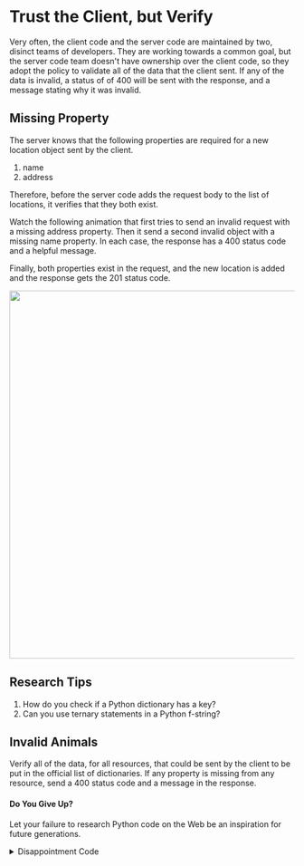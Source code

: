 # Trust the Client, but Verify

Very often, the client code and the server code are maintained by two, disinct teams of developers. They are working towards a common goal, but the server code team doesn't have ownership over the client code, so they adopt the policy to validate all of the data that the client sent. If any of the data is invalid, a status of of 400 will be sent with the response, and a message stating why it was invalid.

## Missing Property

The server knows that the following properties are required for a new location object sent by the client.

1. name
1. address

Therefore, before the server code adds the request body to the list of locations, it verifies that they both exist.

Watch the following animation that first tries to send an invalid request with a missing address property. Then it send a second invalid object with a missing name property. In each case, the response has a 400 status code and a helpful message.

Finally, both properties exist in the request, and the new location is added and the response gets the 201 status code.


<img src="./images/PK_INVALID_REQUEST.gif" width="650px" alt="" />

## Research Tips

1. How do you check if a Python dictionary has a key?
1. Can you use ternary statements in a Python f-string?

## Invalid Animals

Verify all of the data, for all resources, that could be sent by the client to be put in the official list of dictionaries. If any property is missing from any resource, send a 400 status code and a message in the response.

#### Do You Give Up?

Let your failure to research Python code on the Web be an inspiration for future generations.

<details>
    <summary>Disappointment Code</summary>

Even this code is not 100% of what you need, but it's most of it. Oh, and it also has a syntax error in it that you need to fix for it to work.

```py
if "name" in post_body and "address" in post_body:
    self._set_headers(201)
    created_resource = create_location(post_body)
else:
    self._set_headers(400)
    created_resource = {
        "message": f'{"name is required" if "name" not post_body else ""} {"address is required" if "address" not post_body else ""}'
    }
```
</details>